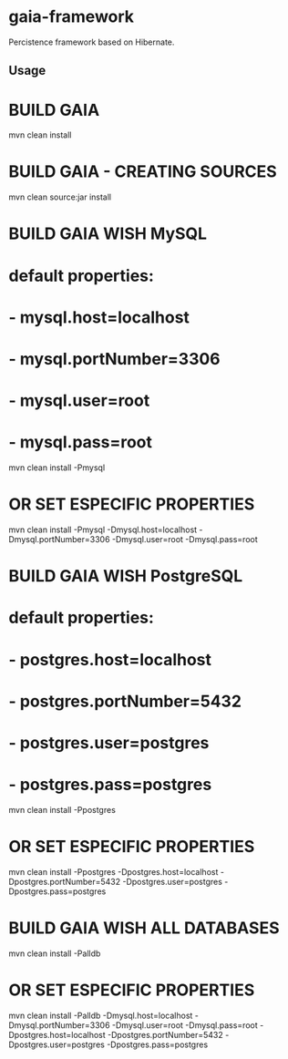 gaia-framework
============

Percistence framework based on Hibernate.

Usage
-----

# BUILD GAIA
mvn clean install

# BUILD GAIA - CREATING SOURCES
mvn clean source:jar install

# BUILD GAIA WISH MySQL
# default properties:
# - mysql.host=localhost
# - mysql.portNumber=3306
# - mysql.user=root
# - mysql.pass=root

mvn clean install -Pmysql
# OR SET ESPECIFIC PROPERTIES
mvn clean install -Pmysql -Dmysql.host=localhost -Dmysql.portNumber=3306 -Dmysql.user=root -Dmysql.pass=root

# BUILD GAIA WISH PostgreSQL
# default properties:
# - postgres.host=localhost
# - postgres.portNumber=5432
# - postgres.user=postgres
# - postgres.pass=postgres

mvn clean install -Ppostgres
# OR SET ESPECIFIC PROPERTIES
mvn clean install -Ppostgres -Dpostgres.host=localhost -Dpostgres.portNumber=5432 -Dpostgres.user=postgres -Dpostgres.pass=postgres

# BUILD GAIA WISH ALL DATABASES
mvn clean install -Palldb
# OR SET ESPECIFIC PROPERTIES 
mvn clean install -Palldb -Dmysql.host=localhost -Dmysql.portNumber=3306 -Dmysql.user=root -Dmysql.pass=root -Dpostgres.host=localhost -Dpostgres.portNumber=5432 -Dpostgres.user=postgres -Dpostgres.pass=postgres

